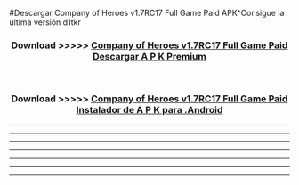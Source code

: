 #Descargar Company of Heroes v1.7RC17 Full Game Paid  APK^Consigue la última versión d1tkr



<div align="center">
<h3>Download >>>>> <a href="https://es-sites.web.app/?es= Company of Heroes v1.7RC17 Full Game Paid ">Company of Heroes v1.7RC17 Full Game Paid  Descargar A P K Premium</a></h3><br>

<h3>Download >>>>> <a href="https://es-sites.web.app/?es= Company of Heroes v1.7RC17 Full Game Paid ">Company of Heroes v1.7RC17 Full Game Paid  Instalador de A P K para .Android</a></h3>
</div>


----------------------------------------------------------

----------------------------------------------------------

----------------------------------------------------------

----------------------------------------------------------

----------------------------------------------------------

----------------------------------------------------------

----------------------------------------------------------


